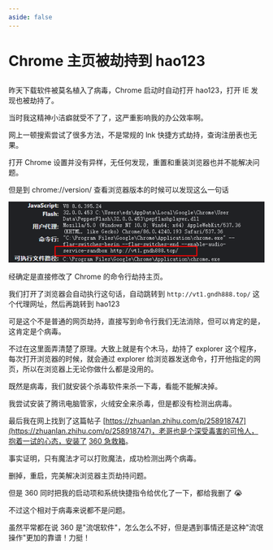 ```yaml
---
aside: false
---
```


# Chrome 主页被劫持到 hao123

##

昨天下载软件被莫名植入了病毒，Chrome 启动时自动打开 hao123，打开 IE 发现也被劫持了。

当时我这精神小洁癖就受不了了，这严重影响我的办公效率啊。

网上一顿搜索尝试了很多方法，不是常规的 lnk 快捷方式劫持，查询注册表也无果。

打开 Chrome 设置并没有异样，无任何发现，重置和重装浏览器也并不能解决问题。

但是到 chrome://version/ 查看浏览器版本的时候可以发现这么一句话

![](./images/chrome-virus/Snipaste_2020-11-12_11-26-44.png)

经确定是直接修改了 Chrome 的命令行劫持主页。

我们打开了浏览器会自动执行这句话，自动跳转到 `http://vt1.gndh888.top/` 这个代理网址，然后再跳转到 hao123

可是这个不是普通的网页劫持，直接写到命令行我们无法消除，但可以肯定的是，这肯定是个病毒。

不过在这里面弄清楚了原理。大致上就是有个木马，劫持了 explorer 这个程序，每次打开浏览器的时候，就会通过 explorer 给浏览器发送命令，打开他指定的网页，所以在浏览器上无论你做什么都是没用的。

既然是病毒，我们就安装个杀毒软件来杀一下毒，看能不能解决掉。

我尝试安装了腾讯电脑管家，火绒安全来杀毒，但是都没有检测出病毒。

最后我在网上找到了这篇帖子 [https://zhuanlan.zhihu.com/p/258918747](https://zhuanlan.zhihu.com/p/258918747)，老哥也是个深受毒害的可怜人，抱着一试的心态，安装了 [360 急救箱](http://weishi.360.cn/jijiuxiang/index.html)。

事实证明，只有魔法才可以打败魔法，成功检测出两个病毒。

删掉，重启，完美解决浏览器主页劫持问题。

但是 360 同时把我的启动项和系统快捷指令给优化了一下，都给我删了 😭

不过这个相对于病毒来说都不是问题。

虽然平常都在说 360 是"流氓软件"，怎么怎么不好，但是遇到事情还是这种"流氓操作"更加的靠谱！力挺！
